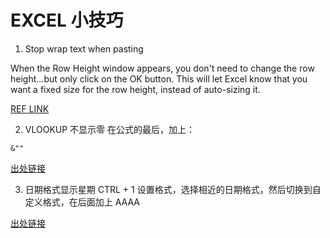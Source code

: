 # EXCEL 小技巧

1. Stop wrap text when pasting

When the Row Height window appears, you don't need to change the row height...but only click on the OK button. This will let Excel know that you want a fixed size for the row height, instead of auto-sizing it.

[REF LINK](https://www.techonthenet.com/excel/cells/stop_wrapping2013.php#:~:text=So%20when%20you%20paste%20text,Height%20from%20the%20popup%20menu)

2. VLOOKUP 不显示零
在公式的最后，加上：
```
&""
```
[出处链接](http://club.excelhome.net/thread-823908-1-1.html)

3. 日期格式显示星期
CTRL + 1 设置格式，选择相近的日期格式，然后切换到自定义格式，在后面加上 AAAA

[出处链接](https://zhidao.baidu.com/question/2140469591296544868.html)
